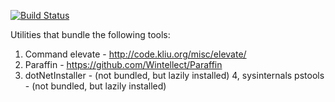 [![Build Status](http://img.shields.io/travis/wied03/bsw_dnet_install_util/master.svg?style=flat)](http://travis-ci.org/wied03/bsw_dnet_install_util)

Utilities that bundle the following tools:

1. Command elevate - http://code.kliu.org/misc/elevate/
2. Paraffin - https://github.com/Wintellect/Paraffin
3. dotNetInstaller - (not bundled, but lazily installed)
4, sysinternals pstools - (not bundled, but lazily installed)